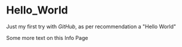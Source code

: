 # Hello_World
Just my first try with _GitHub_, as per recommendation a "Hello World"

Some more text on this Info Page
